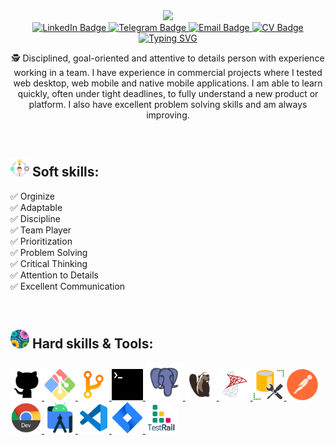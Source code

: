<div id="header" align="center">
  <img src="https://media.tenor.com/yp_aFUgHMx8AAAAC/nakanoart-nakanodrawing.gif" width="362"/>
</div>

<div id="badges" align="center">
  <a href="https://www.linkedin.com/in/pavlo-khomych/">
    <img src="https://img.shields.io/badge/LinkedIn-blue?style=for-the-badge&logo=linkedin&logoColor=white" alt="LinkedIn Badge">
  </a>
  <a href="https://t.me/pavlokhomych">
    <img src="https://img.shields.io/badge/Telegram-blue?style=for-the-badge&logo=telegram&logoColor=white" alt="Telegram Badge">
  </a>
   <a href="mailto:khomich.pavlo@gmail.com">
    <img src="https://img.shields.io/badge/eMail-blue?style=for-the-badge&logo=gmail&logoColor=white" alt="Email Badge">
  </a>
  <a href="https://drive.google.com/file/d/1QWigMmkeyEesviztqIediVpCD27nd8hU/view?usp=sharing">
    <img src="https://img.shields.io/badge/CV-blue?style=for-the-badge&logo=CV&logoColor=white" alt="CV Badge"/>
  </a>

</div>
<div id="badges" align="center">
<a href="https://git.io/typing-svg"><img src="https://readme-typing-svg.demolab.com?font=Ubuntu+Mono&weight=600&duration=3000&pause=500&color=26CD4D&background=FFFFFF00&center=true&vCenter=true&width=540&height=60&lines=Hi!+My+name's+Pavlo+Khomych;I'm+a+proactive+QA+Engineer;I'm+very+glad+to+see+you+on+my+GitHub+page+%3A)" alt="Typing SVG" /></a>
</div>

<div id="badges" align="center">
<p><span>&#128373;</span> Disciplined, goal-oriented and attentive to details person with experience working in a team. I have experience in commercial projects where I tested web desktop, web mobile and native mobile applications. I am able to learn quickly, often under tight deadlines, to fully understand a new product or platform. I also have excellent problem solving skills and am always improving.
</div>

<br>

## <img src = "https://github.com/pkhomych/pkhomych/blob/master/images/Soft_Skills.png"  width="30" height="30"> Soft skills: 
&#9989; Orginize <br>
&#9989; Adaptable <br>
&#9989; Discipline <br>
&#9989; Team Player <br>
&#9989; Prioritization <br>
&#9989; Problem Solving <br>
&#9989; Critical Thinking <br>
&#9989; Attention to Details <br>
&#9989; Excellent Communication <br>
  
<br>

## <img src = "https://github.com/pkhomych/pkhomych/blob/master/images/Hard_Skills.png" width="30" height="30" /> Hard skills & Tools:

  <a href="https://github.com/pkhomych?tab=repositories">
    <img src="https://github.com/pkhomych/pkhomych/blob/master/images/GitHub.png" title="GitHub" alt="GitHub" width="50" height="50"/>
  </a>
  <a href="https://github.com/pkhomych/GitBash">
    <img src="https://github.com/pkhomych/pkhomych/blob/master/images/Git_Bash.svg" title="GitBash" alt="GitBash" width="50" height="50"/>
  </a>
  <a href="https://github.com/pkhomych/Branches">
    <img src="https://github.com/pkhomych/pkhomych/blob/master/images/Git_branches.png" title="Git Branches" alt="Git Branches" width="50" height="50"/>
  </a>
  <a href="https://github.com/pkhomych/Terminal">
    <img src="https://github.com/pkhomych/pkhomych/blob/master/images/Terminal.png" title="Terminal" alt="Terminal" width="50" height="50"/>
  </a>
  <a href="https://github.com/pkhomych/PostgreSQL">
    <img src="https://github.com/pkhomych/pkhomych/blob/master/images/PostgreSQL.png" title="PostgreSQL" alt="PostgreSQL" width="60" height="60"/>
  </a>
   <a href="">
    <img src="https://github.com/pkhomych/pkhomych/blob/master/images/DBeaver.png" title="DBeaver" alt="DBeaver" width="50" height="50"/>
  </a>
   <a href="https://github.com/pkhomych/Microsoft-SQL-Server">
    <img src="https://github.com/pkhomych/pkhomych/blob/master/images/Microsoft%20SQL%20Server.png" title="Microsoft SQL Server" alt="Microsoft SQL Server" width="50" height="50"/>
  </a>
   <a href="">
    <img src="https://github.com/pkhomych/pkhomych/blob/master/images/SQL%20MS.png" title="SQL MS" alt="SQL MS" width="50" height="50"/>
  </a>
  <a href="https://github.com/pkhomych/Postman">
    <img src="https://github.com/pkhomych/pkhomych/blob/master/images/Postman.png" title="Postman" alt="Postman" width="50" height="50"/>
  </a>
  <a href="">
    <img src="https://github.com/pkhomych/pkhomych/blob/master/images/Chrome_DevTools.png" title="Chrome DevTools" alt="Chrome-DevTools" width="50" height="50"/>
  </a>
  <a href="">
    <img src="https://github.com/pkhomych/pkhomych/blob/master/images/android_studio.png" title="Android Studio" alt="Android Studio" width="50" height="50"/>
  </a>
  <a href="">
    <img src="https://github.com/pkhomych/pkhomych/blob/master/images/VS_Code.png" title="VS Code" alt="VS Code" width="50" height="50"/>
  </a>
  <a href="">
    <img src="https://github.com/pkhomych/pkhomych/blob/master/images/JIRA.png" title="Jira" alt="Jira" width="50" height="50"/>
  </a>
  <a href="">
    <img src="https://github.com/pkhomych/pkhomych/blob/master/images/TestRail.svg" title="TestRail" alt="TestRail" width="50" height="50"/>
  </a>
